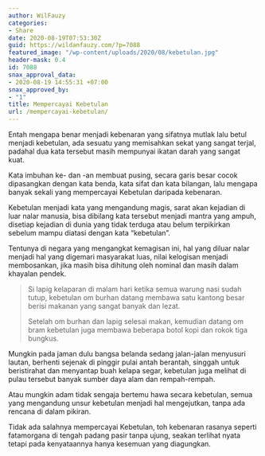 ```yaml
---
author: WilFauzy
categories:
- Share
date: 2020-08-19T07:53:30Z
guid: https://wildanfauzy.com/?p=7088
featured_image: "/wp-content/uploads/2020/08/kebetulan.jpg"
header-mask: 0.4
id: 7088
snax_approval_data:
- 2020-08-19 14:55:31 +07:00
snax_approved_by:
- "1"
title: Mempercayai Kebetulan
url: /mempercayai-kebetulan/
---
```


Entah mengapa benar menjadi kebenaran yang sifatnya mutlak lalu betul menjadi kebetulan, ada sesuatu yang memisahkan sekat yang sangat terjal, padahal dua kata tersebut masih mempunyai ikatan darah yang sangat kuat.&nbsp;

Kata imbuhan ke- dan -an membuat pusing, secara garis besar cocok dipasangkan dengan kata benda, kata sifat dan kata bilangan, lalu mengapa banyak sekali yang mempercayai Kebetulan daripada kebenaran.&nbsp;

Kebetulan menjadi kata yang mengandung magis, sarat akan kejadian di luar nalar manusia, bisa dibilang kata tersebut menjadi mantra yang ampuh, disetiap kejadian di dunia yang tidak terduga atau belum terpikirkan sebelum mampu diatasi dengan kata &#8220;kebetulan&#8221;.&nbsp;

Tentunya di negara yang mengangkat kemagisan ini, hal yang diluar nalar menjadi hal yang digemari masyarakat luas, nilai kelogisan menjadi membosankan, jika masih bisa dihitung oleh nominal dan masih dalam khayalan pendek.&nbsp;

> Si lapig kelaparan di malam hari ketika semua warung nasi sudah tutup, kebetulan om burhan datang membawa satu kantong besar berisi makanan yang sangat banyak dan lezat.&nbsp;
> 
> Setelah om burhan dan lapig selesai makan, kemudian datang om bram kebetulan juga membawa beberapa botol kopi dan rokok tiga bungkus.&nbsp;

Mungkin pada jaman dulu bangsa belanda sedang jalan-jalan menyusuri lautan, berhenti sejenak di pinggir pulai antah berantah, singgah untuk beristirahat dan menyantap buah kelapa segar, kebetulan juga melihat di pulau tersebut banyak sumber daya alam dan rempah-rempah.&nbsp;

Atau mungkin adam tidak sengaja bertemu hawa secara kebetulan, semua yang mengandung unsur kebetulan menjadi hal mengejutkan, tanpa ada rencana di dalam pikiran.&nbsp;

Tidak ada salahnya mempercayai Kebetulan, toh kebenaran rasanya seperti fatamorgana di tengah padang pasir tanpa ujung, seakan terlihat nyata tetapi pada kenyataannya hanya kesemuan yang diagungkan.&nbsp;